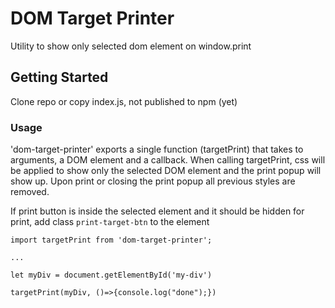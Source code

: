 # DOM Target Printer

Utility to show only selected dom element on window.print

## Getting Started

Clone repo or copy index.js, not published to npm (yet)


### Usage

'dom-target-printer' exports a single function (targetPrint) that takes to arguments, a DOM element and a callback.
When calling targetPrint, css will be applied to show only the selected DOM element and the print popup will show up. Upon print or closing the print popup all previous styles are removed.

If print button is inside the selected element and it should be hidden for print, add class `print-target-btn` to the element


```
import targetPrint from 'dom-target-printer';

...

let myDiv = document.getElementById('my-div')

targetPrint(myDiv, ()=>{console.log("done");})

```

